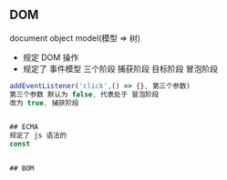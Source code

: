 ## DOM
document object model(模型 => 树)
- 规定 DOM 操作
- 规定了 事件模型
 三个阶段 捕获阶段 目标阶段 冒泡阶段

```js
addEventListener('click',() => {}, 第三个参数)
第三个参数 默认为 false, 代表处于 冒泡阶段
改为 true, 捕获阶段


## ECMA
规定了 js 语法的
const


## BOM